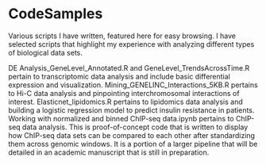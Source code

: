 # CodeSamples
Various scripts I have written, featured here for easy browsing. I have selected scripts that highlight my experience with analyzing different types of biological data sets.

DE Analysis_GeneLevel_Annotated.R and GeneLevel_TrendsAcrossTime.R pertain to transcriptomic data analysis and include basic differential expression and visualization.
Mining_GENELINC_Interactions_5KB.R pertains to Hi-C data analysis and pinpointing interchromosomal interactions of interest.
Elasticnet_lipidomics.R pertains to lipidomics data analysis and building a logistic regression model to predict insulin resistance in patients.
Working with normalized and binned ChIP-seq data.ipynb pertains to ChIP-seq data analysis. This is proof-of-concept code that is written to display how ChIP-seq data sets can be compared to each other after standardizing them across genomic windows. It is a portion of a larger pipeline that will be detailed in an academic manuscript that is still in preparation.
